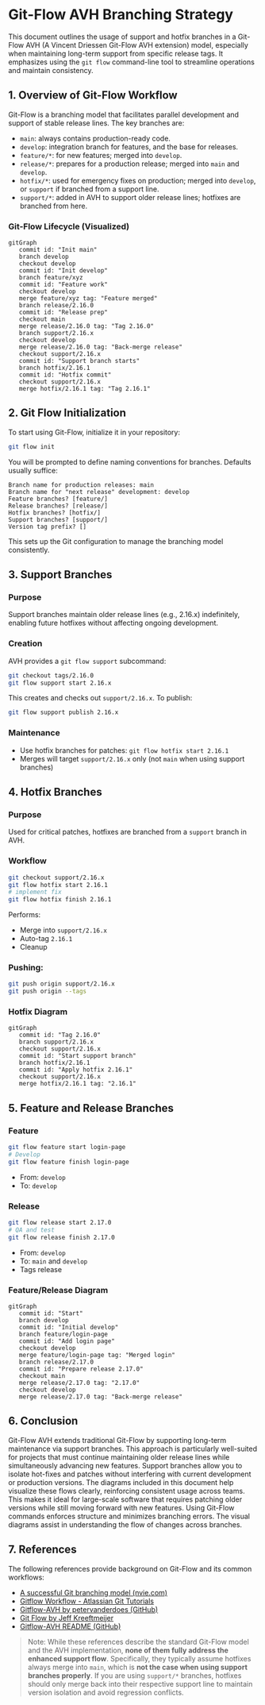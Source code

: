 # **Git-Flow AVH Branching Strategy**

This document outlines the usage of support and hotfix branches in a Git-Flow AVH (A Vincent Driessen Git-Flow AVH extension) model, especially when maintaining long-term support from specific release tags. It emphasizes using the `git flow` command-line tool to streamline operations and maintain consistency.

## **1. Overview of Git-Flow Workflow**

Git-Flow is a branching model that facilitates parallel development and support of stable release lines. The key branches are:

* `main`: always contains production-ready code.
* `develop`: integration branch for features, and the base for releases.
* `feature/*`: for new features; merged into `develop`.
* `release/*`: prepares for a production release; merged into `main` and `develop`.
* `hotfix/*`: used for emergency fixes on production; merged into `develop`, or `support` if branched from a support line.
* `support/*`: added in AVH to support older release lines; hotfixes are branched from here.

### **Git-Flow Lifecycle (Visualized)**

```mermaid
gitGraph
   commit id: "Init main"
   branch develop
   checkout develop
   commit id: "Init develop"
   branch feature/xyz
   commit id: "Feature work"
   checkout develop
   merge feature/xyz tag: "Feature merged"
   branch release/2.16.0
   commit id: "Release prep"
   checkout main
   merge release/2.16.0 tag: "Tag 2.16.0"
   branch support/2.16.x
   checkout develop
   merge release/2.16.0 tag: "Back-merge release"
   checkout support/2.16.x
   commit id: "Support branch starts"
   branch hotfix/2.16.1
   commit id: "Hotfix commit"
   checkout support/2.16.x
   merge hotfix/2.16.1 tag: "Tag 2.16.1"

```

## **2. Git Flow Initialization**

To start using Git-Flow, initialize it in your repository:

```bash
git flow init
```

You will be prompted to define naming conventions for branches. Defaults usually suffice:

```text
Branch name for production releases: main
Branch name for "next release" development: develop
Feature branches? [feature/]
Release branches? [release/]
Hotfix branches? [hotfix/]
Support branches? [support/]
Version tag prefix? []
```

This sets up the Git configuration to manage the branching model consistently.

## **3. Support Branches**

### **Purpose**

Support branches maintain older release lines (e.g., 2.16.x) indefinitely, enabling future hotfixes without affecting ongoing development.

### **Creation**

AVH provides a `git flow support` subcommand:

```bash
git checkout tags/2.16.0
git flow support start 2.16.x
```

This creates and checks out `support/2.16.x`. To publish:

```bash
git flow support publish 2.16.x
```

### **Maintenance**

* Use hotfix branches for patches: `git flow hotfix start 2.16.1`
* Merges will target `support/2.16.x` only (not `main` when using support branches)

## **4. Hotfix Branches**

### **Purpose**

Used for critical patches, hotfixes are branched from a `support` branch in AVH.

### **Workflow**

```bash
git checkout support/2.16.x
git flow hotfix start 2.16.1
# implement fix
git flow hotfix finish 2.16.1
```

Performs:

* Merge into `support/2.16.x`
* Auto-tag `2.16.1`
* Cleanup

### **Pushing:**

```bash
git push origin support/2.16.x
git push origin --tags
```

### **Hotfix Diagram**

```mermaid
gitGraph
   commit id: "Tag 2.16.0"
   branch support/2.16.x
   checkout support/2.16.x
   commit id: "Start support branch"
   branch hotfix/2.16.1
   commit id: "Apply hotfix 2.16.1"
   checkout support/2.16.x
   merge hotfix/2.16.1 tag: "2.16.1"
```

## **5. Feature and Release Branches**

### **Feature**

```bash
git flow feature start login-page
# Develop
git flow feature finish login-page
```

* From: `develop`
* To: `develop`

### **Release**

```bash
git flow release start 2.17.0
# QA and test
git flow release finish 2.17.0
```

* From: `develop`
* To: `main` and `develop`
* Tags release

### **Feature/Release Diagram**

```mermaid
gitGraph
   commit id: "Start"
   branch develop
   commit id: "Initial develop"
   branch feature/login-page
   commit id: "Add login page"
   checkout develop
   merge feature/login-page tag: "Merged login"
   branch release/2.17.0
   commit id: "Prepare release 2.17.0"
   checkout main
   merge release/2.17.0 tag: "2.17.0"
   checkout develop
   merge release/2.17.0 tag: "Back-merge release"
```

## **6. Conclusion**

Git-Flow AVH extends traditional Git-Flow by supporting long-term maintenance via support branches. This approach is particularly well-suited for projects that must continue maintaining older release lines while simultaneously advancing new features. Support branches allow you to isolate hot-fixes and patches without interfering with current development or production versions. The diagrams included in this document help visualize these flows clearly, reinforcing consistent usage across teams.
This makes it ideal for large-scale software that requires patching older versions while still moving forward with new features. Using Git-Flow commands enforces structure and minimizes branching errors. The visual diagrams assist in understanding the flow of changes across branches.

## **7. References**

The following references provide background on Git-Flow and its common workflows:

* [A successful Git branching model (nvie.com)](https://nvie.com/posts/a-successful-git-branching-model/)
* [Gitflow Workflow - Atlassian Git Tutorials](https://www.atlassian.com/git/tutorials/comparing-workflows/gitflow-workflow)
* [Gitflow-AVH by petervanderdoes (GitHub)](https://github.com/petervanderdoes/gitflow-avh)
* [Git Flow by Jeff Kreeftmeijer](https://jeffkreeftmeijer.com/git-flow/)
* [Gitflow-AVH README (GitHub)](https://github.com/petervanderdoes/gitflow-avh?tab=readme-ov-file)

> Note: While these references describe the standard Git-Flow model and the AVH implementation, **none of them fully address the enhanced support flow**. Specifically, they typically assume hotfixes always merge into `main`, which is **not the case when using support branches properly**. If you are using `support/*` branches, hotfixes should only merge back into their respective support line to maintain version isolation and avoid regression conflicts.
